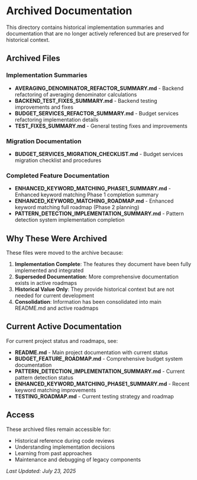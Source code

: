 # Archived Documentation

This directory contains historical implementation summaries and documentation that are no longer actively referenced but are preserved for historical context.

## Archived Files

### Implementation Summaries
- **AVERAGING_DENOMINATOR_REFACTOR_SUMMARY.md** - Backend refactoring of averaging denominator calculations
- **BACKEND_TEST_FIXES_SUMMARY.md** - Backend testing improvements and fixes
- **BUDGET_SERVICES_REFACTOR_SUMMARY.md** - Budget services refactoring implementation details
- **TEST_FIXES_SUMMARY.md** - General testing fixes and improvements

### Migration Documentation
- **BUDGET_SERVICES_MIGRATION_CHECKLIST.md** - Budget services migration checklist and procedures

### Completed Feature Documentation
- **ENHANCED_KEYWORD_MATCHING_PHASE1_SUMMARY.md** - Enhanced keyword matching Phase 1 completion summary
- **ENHANCED_KEYWORD_MATCHING_ROADMAP.md** - Enhanced keyword matching full roadmap (Phase 2 planning)
- **PATTERN_DETECTION_IMPLEMENTATION_SUMMARY.md** - Pattern detection system implementation completion

## Why These Were Archived

These files were moved to the archive because:

1. **Implementation Complete**: The features they document have been fully implemented and integrated
2. **Superseded Documentation**: More comprehensive documentation exists in active roadmaps
3. **Historical Value Only**: They provide historical context but are not needed for current development
4. **Consolidation**: Information has been consolidated into main README.md and active roadmaps

## Current Active Documentation

For current project status and roadmaps, see:

- **README.md** - Main project documentation with current status
- **BUDGET_FEATURE_ROADMAP.md** - Comprehensive budget system documentation
- **PATTERN_DETECTION_IMPLEMENTATION_SUMMARY.md** - Current pattern detection status
- **ENHANCED_KEYWORD_MATCHING_PHASE1_SUMMARY.md** - Recent keyword matching improvements
- **TESTING_ROADMAP.md** - Current testing strategy and roadmap

## Access

These archived files remain accessible for:
- Historical reference during code reviews
- Understanding implementation decisions
- Learning from past approaches
- Maintenance and debugging of legacy components

*Last Updated: July 23, 2025*
